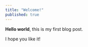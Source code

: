 ```yaml
---
title: "Welcome!"
published: true
---
```


**Hello world**, this is my first blog post.

I hope you like it!
